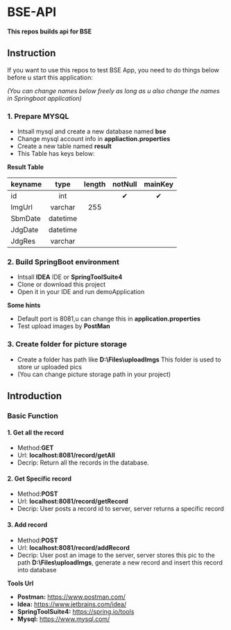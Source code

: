 # BSE-API
**This repos builds api for BSE**

## Instruction
If you want to use this repos to test BSE App, you need to do things below before u start this application:

*(You can change names below freely as long as u also change the names in Springboot application)*
### 1. Prepare MYSQL
* Intsall mysql and create a new database named **bse**  
* Change mysql account info in **appliaction.properties**
* Create a new table named **result**
* This Table has keys below:

**Result Table**

keyname | type | length | notNull | mainKey |
 --- | :---: | :---: | :---: | :---: |
id | int | | ✔ | ✔ |
ImgUrl | varchar | 255 | | |
SbmDate | datetime | | | |
JdgDate | datetime | | | |
JdgRes | varchar | | | |

### 2. Build SpringBoot environment
* Intsall **IDEA** IDE or **SpringToolSuite4**
* Clone or download this project
* Open it in your IDE and run demoApplication

**Some hints**
* Default port is 8081,u can change this in **application.properties**
* Test upload images by **PostMan**

### 3. Create folder for picture storage
* Create a folder has path like **D:\Files\uploadImgs** This folder is used to store ur uploaded pics
* (You can change picture storage path in your project)

## Introduction

### Basic Function

#### 1. Get all the record
* Method:**GET**
* Url: **localhost:8081/record/getAll**
* Decrip: Return all the records in the database. 

#### 2. Get Specific record
* Method:**POST**
* Url: **localhost:8081/record/getRecord**
* Decrip: User posts a record id to server, server returns a specific record 

#### 3. Add record
* Method:**POST**
* Url: **localhost:8081/record/addRecord**
* Decrip: User post an image to the server, server stores this pic to the path **D:\Files\uploadImgs**, generate a new record and insert this record into database

**Tools Url**
* **Postman:** https://www.postman.com/
* **Idea:** https://www.jetbrains.com/idea/
* **SpringToolSuite4:** https://spring.io/tools
* **Mysql:** https://www.mysql.com/





